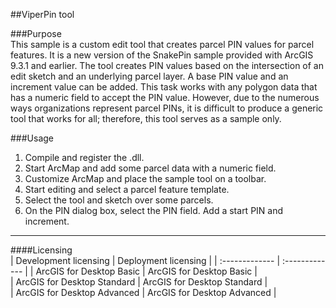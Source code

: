 ##ViperPin tool

###Purpose  
This sample is a custom edit tool that creates parcel PIN values for parcel features. It is a new version of the SnakePin sample provided with ArcGIS 9.3.1 and earlier. The tool creates PIN values based on the intersection of an edit sketch and an underlying parcel layer. A base PIN value and an increment value can be added. This task works with any polygon data that has a numeric field to accept the PIN value. However, due to the numerous ways organizations represent parcel PINs, it is difficult to produce a generic tool that works for all; therefore, this tool serves as a sample only.  


###Usage
1. Compile and register the .dll.  
1. Start ArcMap and add some parcel data with a numeric field.  
1. Customize ArcMap and place the sample tool on a toolbar.  
1. Start editing and select a parcel feature template.  
1. Select the tool and sketch over some parcels.  
1. On the PIN dialog box, select the PIN field. Add a start PIN and increment.  









---------------------------------

####Licensing  
| Development licensing | Deployment licensing | 
| :------------- | :------------- | 
| ArcGIS for Desktop Basic | ArcGIS for Desktop Basic |  
| ArcGIS for Desktop Standard | ArcGIS for Desktop Standard |  
| ArcGIS for Desktop Advanced | ArcGIS for Desktop Advanced |  


